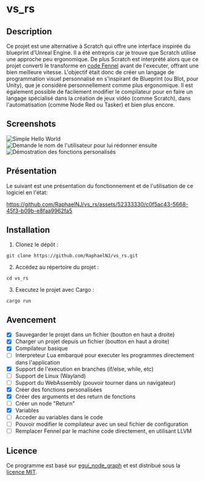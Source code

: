 # vs_rs

## Description
Ce projet est une alternative à Scratch qui offre une interface inspirée du blueprint d'Unreal Engine. Il a été entrepris car je trouve que Scratch utilise une approche peu ergonomique. De plus Scratch est interprété alors que ce projet converti le transforme en [code Fennel](https://fennel-lang.org/) avant de l'executer, offrant une bien meilleure vitesse. L'objectif était donc de créer un langage de programmation visuel personnalisé en s'inspirant de Blueprint (ou Blot, pour Unity), que je considère personnellement comme plus ergonomique. Il est également possible de facilement modifier le compilateur pour en faire un langage spécialisé dans la création de jeux vidéo (comme Scratch), dans l'automatisation (comme Node Red ou Tasker) et bien plus encore.

## Screenshots

![Simple Hello World](https://github.com/RaphaelNJ/vs_rs/assets/52333330/8e14e8d1-ad98-4f19-a009-fcbc0f1fd7a4)
![Demande le nom de l'utilisateur pour lui redonner ensuite](https://github.com/RaphaelNJ/vs_rs/assets/52333330/4e50c826-99e0-4867-bad6-d8e6c3869c2d)
![Démostration des fonctions personalisés](https://github.com/RaphaelNJ/vs_rs/assets/52333330/ad6518a0-741d-4091-9cfa-f6b8092e8576)

## Présentation
Le suivant est une présentation du fonctionnement et de l'utilisation de ce logiciel en l'état:

https://github.com/RaphaelNJ/vs_rs/assets/52333330/c0f5ac43-5668-45f3-b09b-e8faa9962fa5

## Installation

1. Clonez le dépôt :

```shell
git clone https://github.com/RaphaelNJ/vs_rs.git
```

2. Accédez au répertoire du projet :

```shell
cd vs_rs
```

3. Executez le projet avec Cargo :

```shell
cargo run
```

## Avencement

- [x] Sauvegarder le projet dans un fichier (boutton en haut a droite)
- [x] Charger un projet depuis un fichier (boutton en haut a droite)
- [x] Compilateur basique
- [ ] Interpreteur Lua embarqué pour executer les programmes directement dans l'application
- [x] Support de l'execution en branches (if/else, while, etc)
- [ ] Support de Linux (Wayland)
- [ ] Support du WebAssembly (pouvoir tourner dans un navigateur)
- [x] Créer des fonctions personalisées
- [x] Créer des arguments et des return de fonctions
- [ ] Créer un node "Return"
- [x] Variables
- [ ] Acceder au variables dans le code
- [ ] Pouvoir modifier le compilateur avec un seul fichier de configuration
- [ ] Remplacer Fennel par le machine code directement, en utilisant LLVM

## Licence

Ce programme est basé sur [egui_node_graph](https://github.com/setzer22/egui_node_graph) et est distribué sous la [licence MIT](https://opensource.org/licenses/MIT).
